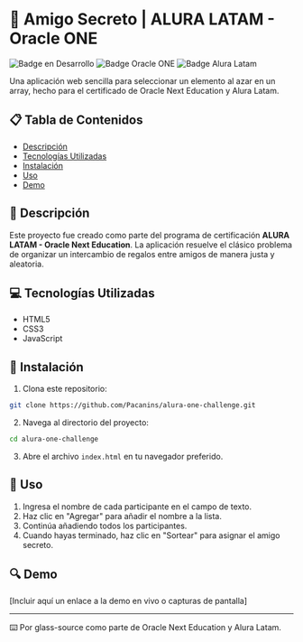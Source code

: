 # 🎁 Amigo Secreto | ALURA LATAM - Oracle ONE

![Badge en Desarrollo](https://img.shields.io/badge/status-en%20desarrollo-green)
![Badge Oracle ONE](https://img.shields.io/badge/Oracle-ONE-blue)
![Badge Alura Latam](https://img.shields.io/badge/Alura-Latam-darkblue)

Una aplicación web sencilla para seleccionar un elemento al azar en un array, hecho para el certificado de Oracle Next Education y Alura Latam.

## 📋 Tabla de Contenidos
- [Descripción](#descripción)
- [Tecnologías Utilizadas](#tecnologías-utilizadas)
- [Instalación](#instalación)
- [Uso](#uso)
- [Demo](#demo)

## 📝 Descripción
Este proyecto fue creado como parte del programa de certificación **ALURA LATAM - Oracle Next Education**. La aplicación resuelve el clásico problema de organizar un intercambio de regalos entre amigos de manera justa y aleatoria.

## 💻 Tecnologías Utilizadas
- HTML5
- CSS3
- JavaScript

## 🚀 Instalación
1. Clona este repositorio:
```bash
git clone https://github.com/Pacanins/alura-one-challenge.git
```
2. Navega al directorio del proyecto:
```bash
cd alura-one-challenge
```
3. Abre el archivo `index.html` en tu navegador preferido.

## 📖 Uso
1. Ingresa el nombre de cada participante en el campo de texto.
2. Haz clic en "Agregar" para añadir el nombre a la lista.
3. Continúa añadiendo todos los participantes.
4. Cuando hayas terminado, haz clic en "Sortear" para asignar el amigo secreto.

## 🔍 Demo
[Incluir aquí un enlace a la demo en vivo o capturas de pantalla]



---
⌨️ Por glass-source como parte de Oracle Next Education y Alura Latam.